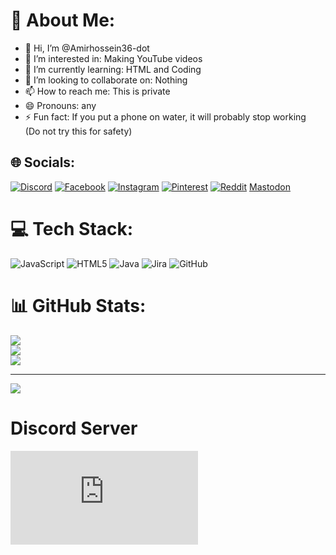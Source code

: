 # 💫 About Me:
- 👋 Hi, I’m @Amirhossein36-dot<br>
- 👀 I’m interested in: Making YouTube videos<br>
- 🌱 I’m currently learning: HTML and Coding<br>
- 💞️ I’m looking to collaborate on: Nothing<br>
- 📫 How to reach me: This is private<br>
- 😄 Pronouns: any<br>
- ⚡ Fun fact: If you put a phone on water, it will probably stop working <br>    (Do not try this for safety)


## 🌐 Socials:
[![Discord](https://img.shields.io/badge/Discord-%237289DA.svg?logo=discord&logoColor=white)](https://discord.com/users/1190680717345161277) [![Facebook](https://img.shields.io/badge/Facebook-%231877F2.svg?logo=Facebook&logoColor=white)](https://facebook.com/ahmadiamirhissein2023) [![Instagram](https://img.shields.io/badge/Instagram-%23E4405F.svg?logo=Instagram&logoColor=white)](https://instagram.com/ahmadiamirhissein1222) [![Pinterest](https://img.shields.io/badge/Pinterest-%23E60023.svg?logo=Pinterest&logoColor=white)](https://pinterest.com/JustAnNormailAccount583) [![Reddit](https://img.shields.io/badge/Reddit-%23FF4500.svg?logo=Reddit&logoColor=white)](https://reddit.com/user/u/Ill_Refrigerator8250) <a rel="me" href="https://mastodon.social/@ahmadiamirhossein1222_">Mastodon</a>

# 💻 Tech Stack:
![JavaScript](https://img.shields.io/badge/javascript-%23323330.svg?style=for-the-badge&logo=javascript&logoColor=%23F7DF1E) ![HTML5](https://img.shields.io/badge/html5-%23E34F26.svg?style=for-the-badge&logo=html5&logoColor=white) ![Java](https://img.shields.io/badge/java-%23ED8B00.svg?style=for-the-badge&logo=openjdk&logoColor=white) ![Jira](https://img.shields.io/badge/jira-%230A0FFF.svg?style=for-the-badge&logo=jira&logoColor=white) ![GitHub](https://img.shields.io/badge/github-%23121011.svg?style=for-the-badge&logo=github&logoColor=white)
# 📊 GitHub Stats:
![](https://github-readme-stats.vercel.app/api?username=Amirhossein36-dot&theme=dark&hide_border=false&include_all_commits=false&count_private=false)<br/>
![](https://nirzak-streak-stats.vercel.app/?user=Amirhossein36-dot&theme=dark&hide_border=false)<br/>
![](https://github-readme-stats.vercel.app/api/top-langs/?username=Amirhossein36-dot&theme=dark&hide_border=false&include_all_commits=false&count_private=false&layout=compact)

---
[![](https://visitcount.itsvg.in/api?id=Amirhossein36-dot&icon=0&color=0)](https://visitcount.itsvg.in)
# Discord Server
![](https://discord.com/api/guilds/1372062285643780176/widget.json) 

<!-- Proudly created with GPRM ( https://gprm.itsvg.in ) -->

<!---
Amirhossein36-dot/Amirhossein36-dot is a ✨ special ✨ repository because its `README.md` (this file) appears on your GitHub profile.
You can click the Preview link to take a look at your changes.
--->
